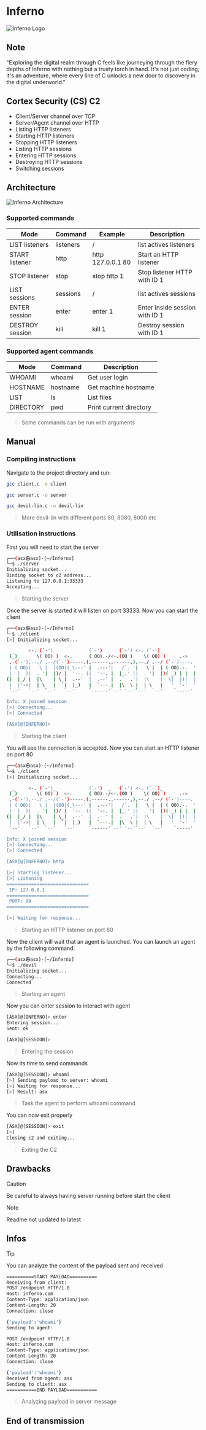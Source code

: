 # Inferno
![Inferno Logo](/assets/images/Inferno.png)

## Note
"Exploring the digital realm through C feels like journeying through the fiery depths of Inferno with nothing but a trusty torch in hand. It's not just coding; it's an adventure, where every line of C unlocks a new door to discovery in the digital underworld."

## Cortex Security (CS) C2
* Client/Server channel over TCP
* Server/Agent channel over HTTP
* Listing HTTP listeners
* Starting HTTP listeners
* Stopping HTTP listeners
* Listing HTTP sessions
* Entering HTTP sessions
* Destroying HTTP sessions
* Switching sessions

## Architecture
![Inferno Architecture](/assets/images/architecture.png)

### Supported commands
| Mode | Command | Example | Description |
| ---  | --- | --- | --- |
| LIST listeners | listeners | / | list actives listeners |
| START listener | http | http 127.0.0.1 80 | Start an HTTP listener |
| STOP listener | stop | stop http 1 | Stop listener HTTP with ID 1 |
| LIST sessions | sessions | / | list actives sessions
| ENTER session | enter | enter 1 | Enter inside session with ID 1 |
| DESTROY session | kill | kill 1 | Destroy session with ID 1 |

### Supported agent commands
| Mode | Command | Description
| --- | --- | --- |
| WHOAMI | whoami | Get user login |
| HOSTNAME | hostname | Get machine hostname |
| LIST | ls | List files |
| DIRECTORY | pwd | Print current directory
> Some commands can be run with arguments 

## Manual

### Compiling instructions
Navigate to the project directory and run:
```bash
gcc client.c -o client
```
```bash
gcc server.c -o server
```
```bash
gcc devil-lin.c -o devil-lin
```
> More devil-lin with different ports 80, 8080, 8000 etc

### Utilisation instructions
First you will need to start the server
```bash
┌──(asx㉿asx)-[~/Inferno]
└─$ ./server
Initializing socket...
Binding socket to c2 address...
Listening to 127.0.0.1:33333
Accepting...
```
> Starting the server

Once the server is started it will listen on port 33333. Now you can start the client
```bash
┌──(asx㉿asx)-[~/Inferno]
└─$ ./client
[>] Initializing socket...

  _     <-. (`-')_            (`-')  _   (`-') <-. (`-')_                
 (_)       \( OO) )  <-.      ( OO).-/<-.(OO )    \( OO) )     .->       
 ,-(`-'),--./ ,--/(`-')-----.(,------.,------,),--./ ,--/ (`-')----.     
 | ( OO)|   \ |  |(OO|(_\---' |  .---'|   /`. '|   \ |  | ( OO).-.  '    
 |  |  )|  . '|  |)/ |  '--. (|  '--. |  |_.' ||  . '|  |)( _) | |  |    
(|  |_/ |  |\    | \_)  .--'  |  .--' |  .   .'|  |\    |  \|  |)|  |    
 |  |'->|  | \   |  `|  |_)   |  `---.|  |\  \ |  | \   |   '  '-'  '    
 `--'   `--'  `--'   `--'     `------'`--' '--'`--'  `--'    `-----'     

Info: X joined session
[>] Connecting...
[>] Connected

[ASX]@[INFERNO]> 
```
> Starting the client

You will see the connection is accepted. Now you can start an HTTP listener on port 80
```bash
┌──(asx㉿asx)-[~/Inferno]
└─$ ./client
[>] Initializing socket...

  _     <-. (`-')_            (`-')  _   (`-') <-. (`-')_                
 (_)       \( OO) )  <-.      ( OO).-/<-.(OO )    \( OO) )     .->       
 ,-(`-'),--./ ,--/(`-')-----.(,------.,------,),--./ ,--/ (`-')----.     
 | ( OO)|   \ |  |(OO|(_\---' |  .---'|   /`. '|   \ |  | ( OO).-.  '    
 |  |  )|  . '|  |)/ |  '--. (|  '--. |  |_.' ||  . '|  |)( _) | |  |    
(|  |_/ |  |\    | \_)  .--'  |  .--' |  .   .'|  |\    |  \|  |)|  |    
 |  |'->|  | \   |  `|  |_)   |  `---.|  |\  \ |  | \   |   '  '-'  '    
 `--'   `--'  `--'   `--'     `------'`--' '--'`--'  `--'    `-----'     

Info: X joined session
[>] Connecting...
[>] Connected

[ASX]@[INFERNO]> http

[>] Starting listener...
[>] Listening
==============================
 IP: 127.0.0.1                  
==============================
 PORT: 80                
==============================

[>] Waiting for response...
```
> Starting an HTTP listener on port 80

Now the client will wait that an agent is launched. You can launch an agent by the following command:
```bash
┌──(asx㉿asx)-[~/Inferno]
└─$ ./devil 
Initializing socket...
Connecting...
Connected
```
> Starting an agent

Now you can enter session to interact with agent
```bash
[ASX]@[INFERNO]> enter
Entering session...
Sent: ok

[ASX]@[SESSION]> 
```
> Entering the session

Now its time to send commands
```bash
[ASX]@[SESSION]> whoami
[>] Sending payload to server: whoami
[>] Waiting for response...
[>] Result: asx
```
> Task the agent to perform whoami command

You can now exit properly
```bash
[ASX]@[SESSION]> exit
[>] 
Closing c2 and exiting...
```
> Exiting the C2

## Drawbacks
> [!CAUTION]
> Be careful to always having server running before start the client

> [!NOTE]
> Readme not updated to latest

## Infos
> [!TIP]
> You can analyze the content of the payload sent and received
```bash
==========START PAYLOAD==========
Receiving from client:
POST /endpoint HTTP/1.0
Host: inferno.com
Content-Type: application/json
Content-Length: 20
Connection: close

{'payload':'whoami'}
Sending to agent:

POST /endpoint HTTP/1.0
Host: inferno.com
Content-Type: application/json
Content-Length: 20
Connection: close

{'payload':'whoami'}
Received from agent: asx
Sending to client: asx
===========END PAYLOAD===========
```
> Analyzing payload in server message

## End of transmission
